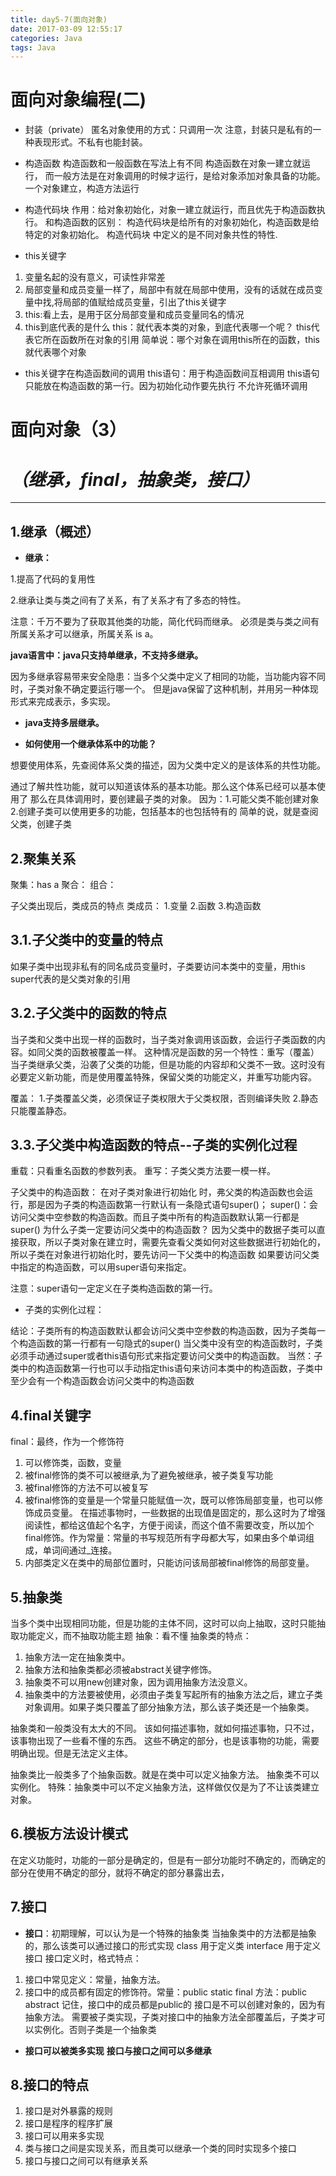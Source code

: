 ```yaml
---
title: day5-7(面向对象)
date: 2017-03-09 12:55:17
categories: Java
tags: Java
---
```

# 面向对象编程(二)

* 封装（private）
匿名对象使用的方式：只调用一次
注意，封装只是私有的一种表现形式。不私有也能封装。
* 构造函数
构造函数和一般函数在写法上有不同
构造函数在对象一建立就运行，
而一般方法是在对象调用的时候才运行，是给对象添加对象具备的功能。
一个对象建立，构造方法运行

* 构造代码块
作用：给对象初始化，对象一建立就运行，而且优先于构造函数执行。
    和构造函数的区别：
    构造代码块是给所有的对象初始化，构造函数是给特定的对象初始化。
    构造代码块 中定义的是不同对象共性的特性.

* this关键字
1. 变量名起的没有意义，可读性非常差
2. 局部变量和成员变量一样了，局部中有就在局部中使用，没有的话就在成员变量中找,将局部的值赋给成员变量，引出了this关键字
3. this:看上去，是用于区分局部变量和成员变量同名的情况
4. this到底代表的是什么
    this：就代表本类的对象，到底代表哪一个呢？
    this代表它所在函数所在对象的引用
    简单说：哪个对象在调用this所在的函数，this就代表哪个对象

* this关键字在构造函数间的调用
this语句：用于构造函数间互相调用
this语句只能放在构造函数的第一行。因为初始化动作要先执行
不允许死循环调用

# 面向对象（3）
# *（继承，final，抽象类，接口）*

----------

## 1.继承（概述）
* **继承：**

1.提高了代码的复用性

2.继承让类与类之间有了关系，有了关系才有了多态的特性。

注意：千万不要为了获取其他类的功能，简化代码而继承。
必须是类与类之间有所属关系才可以继承，所属关系 is a。

**java语言中：java只支持单继承，不支持多继承。**

  因为多继承容易带来安全隐患：当多个父类中定义了相同的功能，当功能内容不同时，子类对象不确定要运行哪一个。
  但是java保留了这种机制，并用另一种体现形式来完成表示，多实现。

* **java支持多层继承。**



* **如何使用一个继承体系中的功能？**

想要使用体系，先查阅体系父类的描述，因为父类中定义的是该体系的共性功能。

通过了解共性功能，就可以知道该体系的基本功能。那么这个体系已经可以基本使用了
那么在具体调用时，要创建最子类的对象。
因为：1.可能父类不能创建对象 2.创建子类可以使用更多的功能，包括基本的也包括特有的
简单的说，就是查阅父类，创建子类
## 2.聚集关系
聚集：has a
聚合：
组合：


子父类出现后，类成员的特点
类成员：
1.变量
2.函数
3.构造函数

## 3.1.子父类中的变量的特点
如果子类中出现非私有的同名成员变量时，子类要访问本类中的变量，用this
super代表的是父类对象的引用
## 3.2.子父类中的函数的特点
当子类和父类中出现一样的函数时，当子类对象调用该函数，会运行子类函数的内容。如同父类的函数被覆盖一样。
这种情况是函数的另一个特性：重写（覆盖）
当子类继承父类，沿袭了父类的功能，但是功能的内容却和父类不一致。这时没有必要定义新功能，而是使用覆盖特殊，保留父类的功能定义，并重写功能内容。

覆盖：
1.子类覆盖父类，必须保证子类权限大于父类权限，否则编译失败
2.静态只能覆盖静态。

## 3.3.子父类中构造函数的特点--子类的实例化过程
重载：只看重名函数的参数列表。
重写：子类父类方法要一模一样。

子父类中的构造函数：
在对子类对象进行初始化 时，弗父类的构造函数也会运行，那是因为子类的构造函数第一行默认有一条隐式语句super()；
super()：会访问父类中空参数的构造函数。而且子类中所有的构造函数默认第一行都是super()
为什么子类一定要访问父类中的构造函数？
因为父类中的数据子类可以直接获取，所以子类对象在建立时，需要先查看父类如何对这些数据进行初始化的，所以子类在对象进行初始化时，要先访问一下父类中的构造函数
如果要访问父类中指定的构造函数，可以用super语句来指定。

注意：super语句一定定义在子类构造函数的第一行。

* 子类的实例化过程：

结论：子类所有的构造函数默认都会访问父类中空参数的构造函数，因为子类每一个构造函数的第一行都有一句隐式的super()
当父类中没有空的构造函数时，子类必须手动通过super或者this语句形式来指定要访问父类中的构造函数。
当然：子类中的构造函数第一行也可以手动指定this语句来访问本类中的构造函数，子类中至少会有一个构造函数会访问父类中的构造函数

## 4.final关键字
final：最终，作为一个修饰符

1. 可以修饰类，函数，变量
2. 被final修饰的类不可以被继承,为了避免被继承，被子类复写功能
3. 被final修饰的方法不可以被复写
4. 被final修饰的变量是一个常量只能赋值一次，既可以修饰局部变量，也可以修饰成员变量。
	在描述事物时，一些数据的出现值是固定的，那么这时为了增强阅读性，都给这值起个名字，方便于阅读，而这个值不需要改变，所以加个final修饰。作为常量：常量的书写规范所有字母都大写，如果由多个单词组成，单词间通过_连接。
5. 内部类定义在类中的局部位置时，只能访问该局部被final修饰的局部变量。

## 5.抽象类
当多个类中出现相同功能，但是功能的主体不同，这时可以向上抽取，这时只能抽取功能定义，而不抽取功能主题
抽象：看不懂
抽象类的特点：

1. 抽象方法一定在抽象类中。
2. 抽象方法和抽象类都必须被abstract关键字修饰。
3. 抽象类不可以用new创建对象，因为调用抽象方法没意义。
4. 抽象类中的方法要被使用，必须由子类复写起所有的抽象方法之后，建立子类对象调用。如果子类只覆盖了部分抽象方法，那么该子类还是一个抽象类。

抽象类和一般类没有太大的不同。
该如何描述事物，就如何描述事物，只不过，该事物出现了一些看不懂的东西。
这些不确定的部分，也是该事物的功能，需要明确出现。但是无法定义主体。


抽象类比一般类多了个抽象函数。就是在类中可以定义抽象方法。
抽象类不可以实例化。
特殊：抽象类中可以不定义抽象方法，这样做仅仅是为了不让该类建立对象。

## 6.模板方法设计模式
在定义功能时，功能的一部分是确定的，但是有一部分功能时不确定的，而确定的部分在使用不确定的部分，就将不确定的部分暴露出去，

## 7.接口
*  **接口**：初期理解，可以认为是一个特殊的抽象类
当抽象类中的方法都是抽象的，那么该类可以通过接口的形式实现
class 用于定义类
interface 用于定义接口
接口定义时，格式特点：
1. 接口中常见定义：常量，抽象方法。
2. 接口中的成员都有固定的修饰符。常量：public static final
   方法：public abstract
记住，接口中的成员都是public的
接口是不可以创建对象的，因为有抽象方法。
需要被子类实现，子类对接口中的抽象方法全部覆盖后，子类才可以实例化。否则子类是一个抽象类
* **接口可以被类多实现**
**接口与接口之间可以多继承**
## 8.接口的特点
1. 接口是对外暴露的规则
2. 接口是程序的程序扩展
3. 接口可以用来多实现
4. 类与接口之间是实现关系，而且类可以继承一个类的同时实现多个接口
5. 接口与接口之间可以有继承关系

